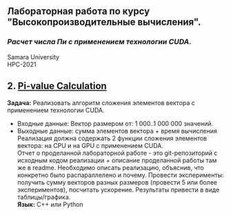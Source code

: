 ## Лабораторная работа по курсу "Высокопроизводительные вычисления".<br/>
### *Расчет числа Пи с применением технологии CUDA.* <br/>
Samara University <br/>
HPC-2021

## 2. [Pi-value Calculation](https://github.com/Dark-MonkGI/Laboratory-work/blob/8da7243a5a189b13cc9937f302980dcf433fccf5/1.%20VectorSum/HPC_Vector_GPU_ILia.ipynb)

**Задача:** Реализовать алгоритм сложения элементов вектора с применением технологии CUDA. <br/>
- Входные данные: Вектор размером от: 1 000..1 000 000 значений. <br/>
- Выходные данные: сумма элементов вектора + время вычисления <br/>
Реализация должна содержать 2 функции сложения элементов вектора: на CPU и на GPU с применением CUDA. <br/>
Отчет о проделанной лабораторной работе - это git-репозиторий с исходным кодом
реализации + описание проделанной работы там же в readme.
Необходимо описать реализацию, объяснив, что конкретно было распараллелено и
почему.
Провести эксперименты: получить сумму векторов разных размеров (провести 5 или
более экспериментов), посчитать ускорение. Результаты привести в виде
таблицы/графика. <br/>
**Язык:**  C++ или Python <br/> 
